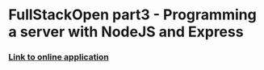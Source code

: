 # FullStackOpen part3 - Programming a server with NodeJS and Express
 

### [Link to online application](https://phonebook-backend-xatv.onrender.com/api/persons)